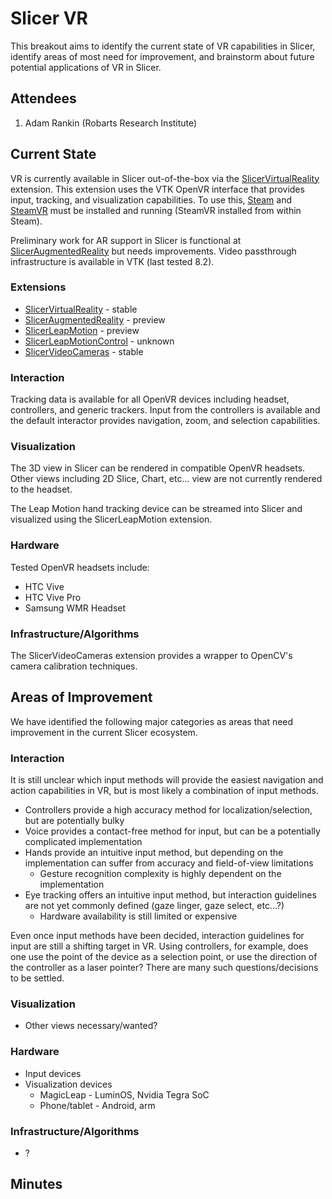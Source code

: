 # Slicer VR

This breakout aims to identify the current state of VR capabilities in Slicer, identify areas of most need for improvement, and brainstorm about future potential applications of VR in Slicer.

## Attendees
1. Adam Rankin (Robarts Research Institute)

## Current State
VR is currently available in Slicer out-of-the-box via the [SlicerVirtualReality](https://github.com/KitwareMedical/SlicerVirtualReality) extension. This extension uses the VTK OpenVR interface that provides input, tracking, and visualization capabilities. To use this, [Steam](https://store.steampowered.com/) and [SteamVR](https://store.steampowered.com/app/250820/SteamVR/) must be installed and running (SteamVR installed from within Steam).

Preliminary work for AR support in Slicer is functional at [SlicerAugmentedReality](https://github.com/VASST/SlicerAugmentedReality) but needs improvements. Video passthrough infrastructure is available in VTK (last tested 8.2).

### Extensions
* [SlicerVirtualReality](https://github.com/KitwareMedical/SlicerVirtualReality) - stable
* [SlicerAugmentedReality](https://github.com/VASST/SlicerAugmentedReality) - preview
* [SlicerLeapMotion](https://github.com/VASST/SlicerLeapMotion) - preview
* [SlicerLeapMotionControl](https://github.com/lassoan/SlicerLeapMotionControl) - unknown
* [SlicerVideoCameras](https://github.com/VASST/SlicerVideoCameras) - stable

### Interaction
Tracking data is available for all OpenVR devices including headset, controllers, and generic trackers. Input from the controllers is available and the default interactor provides navigation, zoom, and selection capabilities.

### Visualization
The 3D view in Slicer can be rendered in compatible OpenVR headsets. Other views including 2D Slice, Chart, etc... view are not currently rendered to the headset.

The Leap Motion hand tracking device can be streamed into Slicer and visualized using the SlicerLeapMotion extension.

### Hardware

Tested OpenVR headsets include:
* HTC Vive
* HTC Vive Pro
* Samsung WMR Headset

### Infrastructure/Algorithms
The SlicerVideoCameras extension provides a wrapper to OpenCV's camera calibration techniques.

## Areas of Improvement
We have identified the following major categories as areas that need improvement in the current Slicer ecosystem.

### Interaction
It is still unclear which input methods will provide the easiest navigation and action capabilities in VR, but is most likely a combination of input methods.

* Controllers provide a high accuracy method for localization/selection, but are potentially bulky
* Voice provides a contact-free method for input, but can be a potentially complicated implementation
* Hands provide an intuitive input method, but depending on the implementation can suffer from accuracy and field-of-view limitations
  * Gesture recognition complexity is highly dependent on the implementation
* Eye tracking offers an intuitive input method, but interaction guidelines are not yet commonly defined (gaze linger, gaze select, etc...?)
  * Hardware availability is still limited or expensive

Even once input methods have been decided, interaction guidelines for input are still a shifting target in VR. Using controllers, for example, does one use the point of the device as a selection point, or use the direction of the controller as a laser pointer? There are many such questions/decisions to be settled.

### Visualization
* Other views necessary/wanted?

### Hardware
* Input devices
* Visualization devices
  * MagicLeap - LuminOS, Nvidia Tegra SoC
  * Phone/tablet - Android, arm

### Infrastructure/Algorithms
* ?

## Minutes

